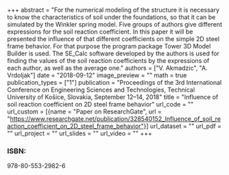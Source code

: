 +++
abstract = "For the numerical modeling of the structure it is necessary to know the characteristics of soil under the foundations, so that it can be simulated by the Winkler spring model. Five groups of authors give different expressions for the soil reaction coefficient. In this paper it will be presented the influence of that different coefficients on the simple 2D steel frame behavior. For that purpose the program package Tower 3D Model Builder is used. The SE_Calc software developed by the authors is used for finding the values of the soil reaction coefficients by the expressions of each author, as well as the average one."
authors = ["V. Akmadzic", "A. Vrdoljak"]
date = "2018-09-12"
image_preview = ""
math = true
publication_types = ["1"]
publication = "Proceedings of the 3rd International Conference on Engineering Sciences and Technologies, Technical University of Košice, Slovakia, September 12–14, 2018"
title = "Influence of soil reaction coefficient on 2D steel frame behavior"
url_code = ""
url_custom = [{name = "Paper on ResearchGate", url = "https://www.researchgate.net/publication/328540152_Influence_of_soil_reaction_coefficient_on_2D_steel_frame_behavior"}]
url_dataset = ""
url_pdf = ""
url_project = ""
url_slides = ""
url_video = ""
+++
### ISBN:

978-80-553-2982-6
